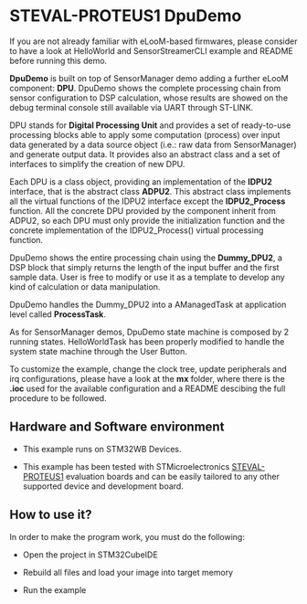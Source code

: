 # __STEVAL-PROTEUS1 DpuDemo__

If you are not already familiar with eLooM-based firmwares, please consider to have a look at HelloWorld
and SensorStreamerCLI example and README before running this demo.

**DpuDemo** is built on top of SensorManager demo adding a further eLooM component: **DPU**.
DpuDemo shows the complete processing chain from sensor configuration to DSP calculation, whose results
are showed on the debug terminal console still available via UART through ST-LINK.

DPU stands for **Digital Processing Unit** and provides a set of ready-to-use processing blocks able 
to apply some computation (process) over input data generated by a data source object (i.e.: raw data 
from SensorManager) and generate output data. 
It provides also an abstract class and a set of interfaces to simplify the creation of new DPU.

Each DPU is a class object, providing an implementation of the **IDPU2** interface, that is the abstract 
class **ADPU2**. 
This abstract class implements all the virtual functions of the IDPU2 interface except the 
**IDPU2_Process** function. 
All the concrete DPU provided by the component inherit from ADPU2, so each DPU must only provide the 
initialization function and the concrete implementation of the IDPU2_Process() virtual processing function.

DpuDemo shows the entire processing chain using the **Dummy_DPU2**, a DSP block that simply returns the length
of the input buffer and the first sample data.
User is free to modify or use it as a template to develop any kind of calculation or data manipulation.

DpuDemo handles the Dummy_DPU2 into a AManagedTask at application level called **ProcessTask**.

As for SensorManager demos, DpuDemo state machine is composed by 2 running states.
HelloWorldTask has been properly modified to handle the system state machine through the User Button.

To customize the example, change the clock tree, update peripherals and irq configurations, please have a
look at the **mx** folder, where there is the **.ioc** used for the available configuration and a README descibing
the full procedure to be followed.


## __Hardware and Software environment__

- This example runs on STM32WB Devices.

- This example has been tested with STMicroelectronics [STEVAL-PROTEUS1](https://www.st.com/en/evaluation-tools/steval-proteus1.html)
  evaluation boards and can be easily tailored to any other supported
  device and development board. 


## __How to use it?__

In order to make the program work, you must do the following:

- Open the project in STM32CubeIDE

- Rebuild all files and load your image into target memory

- Run the example

